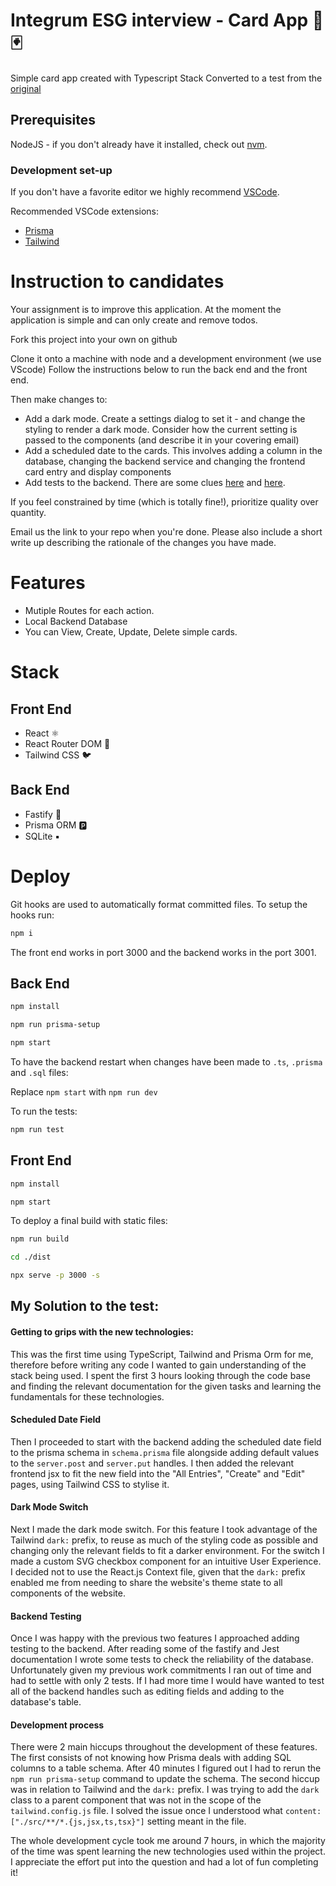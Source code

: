 # Integrum ESG interview - Card App 🎴🃏

Simple card app created with Typescript Stack
Converted to a test from the [original](https://github.com/ThomiWidescreen/card-app-typescript)

## Prerequisites

NodeJS - if you don't already have it installed, check out [nvm](https://github.com/nvm-sh/nvm).

### Development set-up

If you don't have a favorite editor we highly recommend [VSCode](https://code.visualstudio.com).

Recommended VSCode extensions:

- [Prisma](https://marketplace.visualstudio.com/items?itemName=Prisma.prisma)
- [Tailwind](https://marketplace.visualstudio.com/items?itemName=bradlc.vscode-tailwindcss)

# Instruction to candidates

Your assignment is to improve this application. At the moment the application is simple and can only create and remove todos.

Fork this project into your own on github

Clone it onto a machine with node and a development environment (we use VScode)
Follow the instructions below to run the back end and the front end.

Then make changes to:

- Add a dark mode. Create a settings dialog to set it - and change the styling to render a dark mode. Consider how the current setting is passed to the components (and describe it in your covering email)
- Add a scheduled date to the cards. This involves adding a column in the database, changing the backend service and changing the frontend card entry and display components
- Add tests to the backend. There are some clues [here](https://www.fastify.io/docs/latest/Guides/Testing/) and [here](https://jestjs.io/docs/using-matchers).

If you feel constrained by time (which is totally fine!), prioritize quality over quantity.

Email us the link to your repo when you're done. Please also include a short write up describing the rationale of the changes you have made.

# Features

- Mutiple Routes for each action.
- Local Backend Database
- You can View, Create, Update, Delete simple cards.

# Stack

## Front End

- React ⚛
- React Router DOM 🔀
- Tailwind CSS 🐦

## Back End

- Fastify 🚀
- Prisma ORM 🅿
- SQLite ▪

# Deploy

Git hooks are used to automatically format committed files. To setup the hooks run:

```bash
npm i
```

The front end works in port 3000 and the backend works in the port 3001.

## Back End

```bash
npm install

npm run prisma-setup

npm start
```

To have the backend restart when changes have been made to `.ts`, `.prisma` and `.sql` files:

Replace `npm start` with `npm run dev`

To run the tests:

```bash
npm run test
```

## Front End

```bash
npm install

npm start
```

To deploy a final build with static files:

```bash
npm run build

cd ./dist

npx serve -p 3000 -s
```

## My Solution to the test:


#### Getting to grips with the new technologies: 

This was the first time using TypeScript, Tailwind and Prisma Orm for me, therefore before writing any code I wanted to gain understanding of the stack being used. I spent the first 3 hours looking through the code base and finding the relevant documentation for the given tasks and learning the fundamentals for these technologies.

#### Scheduled Date Field
Then I proceeded to start with the backend adding the scheduled date field to the prisma schema in `schema.prisma` file alongside adding default values to the `server.post` and `server.put` handles. I then added the relevant frontend jsx to fit the new field into the "All Entries", "Create" and "Edit" pages, using Tailwind CSS to stylise it.

#### Dark Mode Switch
Next I made the dark mode switch. For this feature I took advantage of the Tailwind `dark:` prefix, to reuse as much of the styling code as possible and changing only the relevant fields to fit a darker environment. For the switch I made a custom SVG checkbox component for an intuitive User Experience. I decided not to use the React.js Context file, given that the `dark:` prefix enabled me from needing to share the website's theme state to all components of the website.

#### Backend Testing

Once I was happy with the previous two features I approached adding testing to the backend. After reading some of the fastify and Jest documentation I wrote some tests to check the reliability of the database. Unfortunately given my previous work commitments I ran out of time and had to settle with only 2 tests. If I had more time I would have wanted to test all of the backend handles such as editing fields and adding to the database's table.


#### Development process 
There were 2 main hiccups throughout the development of these features. The first consists of not knowing how Prisma deals with adding SQL columns to a table schema. After 40 minutes I figured out I had to rerun the `npm run prisma-setup` command to update the schema. The second hiccup was in relation to Tailwind and the `dark:` prefix. I was trying to add the `dark` class to a parent component that was not in the scope of the `tailwind.config.js` file. I solved the issue once I understood what `content: ["./src/**/*.{js,jsx,ts,tsx}"]` setting meant in the file.

The whole development cycle took me around 7 hours, in which the majority of the time was spent learning the new technologies used within the project. I appreciate the effort put into the question and had a lot of fun completing it!
